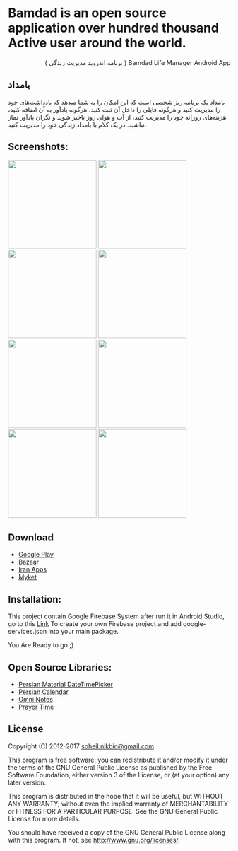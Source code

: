 Bamdad is an open source application over hundred thousand Active user around the world.
=============================
<div lang="fa" dir="rtl">Bamdad Life Manager Android App ( برنامه اندروید مدیریت زندگی‌ )<br /></div>

## بامداد

بامداد یک برنامه ریز شخصی‌ است که این امکان را به شما میدهد که یادداشت‌های خود را مدیریت کنید و هرگونه فایلی را داخل آن ثبت کنید، هرگونه یادآور به آن اضافه کنید، هزینه‌های روزانه خود را مدیریت کنید، از آب و هوای روز باخبر شوید و نگران یادآور نماز نباشید. در یک کلام با بامداد زندگی‌ خود را مدیریت کنید.

## Screenshots:

<img src="https://raw.githubusercontent.com/soheilnikbin/Bamdad-Persian-Calendar-/master/pics/pic1.jpg" width="200"> <img src="https://raw.githubusercontent.com/soheilnikbin/Bamdad-Persian-Calendar-/master/pics/pic2.jpg" width="200"> <img src="https://raw.githubusercontent.com/soheilnikbin/Bamdad-Persian-Calendar-/master/pics/pic3.jpg" width="200"> <img src="https://raw.githubusercontent.com/soheilnikbin/Bamdad-Persian-Calendar-/master/pics/pic4.jpg" width="200"> <img src="https://raw.githubusercontent.com/soheilnikbin/Bamdad-Persian-Calendar-/master/pics/pic5.jpg" width="200"> <img src="https://raw.githubusercontent.com/soheilnikbin/Bamdad-Persian-Calendar-/master/pics/pic6.jpg" width="200"> <img src="https://raw.githubusercontent.com/soheilnikbin/Bamdad-Persian-Calendar-/master/pics/pic7.jpg" width="200"> <img src="https://raw.githubusercontent.com/soheilnikbin/Bamdad-Persian-Calendar-/master/pics/pic8.jpg" width="200">


Download
-----------------------------
<ul>
    <li> <a href="https://play.google.com/store/apps/details?id=com.vmagnify.persiancalendar" >Google Play</a> </li>
    <li> <a href="https://cafebazaar.ir/app/com.vmagnify.persiancalendar/?l=fa" >Bazaar</a> </li>
    <li> <a href="http://iranapps.ir/app/com.vmagnify.persiancalendar" >Iran Apps</a> </li>
    <li> <a href="https://myket.ir/app/com.vmagnify.persiancalendar/?lang=fa" >Myket</a> </li>
</ul>

## Installation:

This project contain Google Firebase System after run it in Android Studio, go to this [Link](https://console.firebase.google.com/) To create your own Firebase project and add google-services.json into your main package.

You Are Ready to go ;)

## Open Source Libraries:

<ul>
    <li> <a href="https://github.com/mohamad-amin/PersianMaterialDateTimePicker" >Persian Material DateTimePicker</a> </li>
    <li> <a href="https://github.com/ebraminio/DroidPersianCalendar" >Persian Calendar</a> </li>
    <li> <a href="https://github.com/federicoiosue/Omni-Notes" >Omni Notes</a> </li>
    <li> <a href="https://github.com/metinkale38/prayer-times-android" >Prayer Time</a> </li>
</ul>

License
-----------------------------
Copyright (C) 2012-2017  soheil.nikbin@gmail.com

This program is free software: you can redistribute it and/or modify 
it under the terms of the GNU General Public License as published by 
the Free Software Foundation, either version 3 of the License, or 
(at your option) any later version.

This program is distributed in the hope that it will be useful, 
but WITHOUT ANY WARRANTY; without even the implied warranty of 
MERCHANTABILITY or FITNESS FOR A PARTICULAR PURPOSE.  See the 
GNU General Public License for more details.

You should have received a copy of the GNU General Public License 
along with this program.  If not, see http://www.gnu.org/licenses/.

